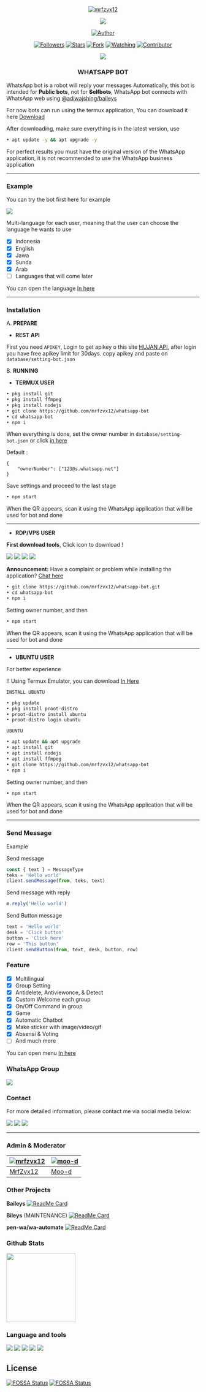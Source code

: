 <p align="center">
<a href="https://github.com/mrfzvx12"><img title="mrfzvx12" src="https://img.shields.io/badge/github-Mrfzvx12-orange.svg?style=social&logo=github"></a>
</p>
<p align="center">
<img src="https://gpvc.arturio.dev/mrfzvx12" />
<p/>
<p align="center">
<a href="https://github.com/mrfzvx12"><img title="Author" src="https://img.shields.io/badge/Whatsapp Bot-black?style=for-the-badge&logo=whatsApp"></a>
<p/>
<p align="center">
<a href="https://github.com/mrfzvx12/followers"><img title="Followers" src="https://img.shields.io/github/followers/mrfzvx12?label=Followers&style=social"></a>
<a href="https://github.com/mrfzvx12/whatsapp-bot/stargazers/"><img title="Stars" src="https://img.shields.io/github/stars/mrfzvx12/whatsapp-bot?&style=social"></a>
<a href="https://github.com/mrfzvx12/whatsapp-bot/network/members"><img title="Fork" src="https://img.shields.io/github/forks/mrfzvx12/whatsapp-bot?style=social"></a>
<a href="https://github.com/mrfzvx12/whatsapp-bot/watchers"><img title="Watching" src="https://img.shields.io/github/watchers/mrfzvx12/whatsapp-bot?label=Watching&style=social"></a>
<a href="https://github.com/mrfzvx12/whatsapp-bot/watchers"><img title="Contributor" src="https://img.shields.io/github/contributors/mrfzvx12/whatsapp-bot?logo=github&style=social"></a>
</p>
<p align="center">
<a href="https://github.com/mrfzvx12/whatsapp-bot"><img src="https://img.shields.io/github/repo-size/mrfzvx12/whatsapp-bot?label=Repo%20size&style=flat"></a>
</p>


<h3 align="center">WHATSAPP BOT</h3>

WhatsApp bot is a robot will reply your messages Automatically, this bot is intended for **Public bots**, not for **~~Selfbots~~**, WhatsApp bot connects with WhatsApp web using [@adiwajshing/baileys](https://github.com/adiwajshing/Baileys)

For now bots can run using the termux application, You can download it here [Download](https://play.google.com/store/apps/details?id=com.termux) 

After downloading, make sure everything is in the latest version, use 
```bash 
• apt update -y && apt upgrade -y
```
For perfect results you must have the original version of the WhatsApp application, it is not recommended to use the WhatsApp business application

***

### Example
You can try the bot first here for example

<a href="https://chat.whatsapp.com/B4xPY7Tb3QQDWkJmUjFEVo" target="blank"><img src="https://img.shields.io/badge/Whatsapp Bot-30302f?style=social&logo=whatsapp" /></a>

Multi-language for each user, meaning that the user can choose the language he wants to use

- [x] Indonesia
- [x] English
- [x] Jawa
- [x] Sunda
- [x] Arab
- [ ] Languages that will come later

You can open the language  [In here](https://github.com/mrfzvx12/whatsapp-bot/tree/main/language)
***

### Installation

A. **PREPARE**
- **REST API**

First you need `APIKEY`, Login to get apikey o this site [HUJAN API]("http://hujanapi.xyz/login"), after login you have free apikey limit for 30days. copy apikey and paste on `database/setting-bot.json`

B. **RUNNING**
- **TERMUX USER**

```bash
• pkg install git
• pkg install ffmpeg
• pkg install nodejs
• git clone https://github.com/mrfzvx12/whatsapp-bot
• cd whatsapp-bot
• npm i
```
When everything is done, set the owner number in ```database/setting-bot.json``` or click [in here](https://github.com/mrfzvx12/whatsapp-bot/blob/3c92f24ea3b01f9af3e736795c9ccea7d76279ea/database/setting-bot.json#L3)

Default :
```
{
	"ownerNumber": ["123@s.whatsapp.net"]
}
```
Save settings and proceed to the last stage
```bash
• npm start
```
When the QR appears, scan it using the WhatsApp application that will be used for bot
and done

***

- **RDP/VPS USER**
 
**First download tools**, Click icon to download !

<a href="https://git-scm.com/downloads"><img src="http://img.shields.io/badge/-Git-F1502F?style=flat&logo=git&logoColor=FFFFFF"></a>
<a href="https://nodejs.org/en/download"><img
src="https://img.shields.io/badge/-Node.js-3C873A?style=flat&logo=Node.js&logoColor=white"></a>
<a href="https://ffmpeg.org/download.html"><img src="http://img.shields.io/badge/-Ffmpeg-000000?style=flat&logo=ffmpeg&logoColor=green"></a>
<a href="https://notepad-plus-plus.org/downloads/v8.1.9"><img src="http://img.shields.io/badge/-Notepad++-orange?style=flat"></a>

**Announcement:**
Have a complaint or problem while installing the application? [Chat here](https://linktr.ee/HansAl1)

```bash
• git clone https://github.com/mrfzvx12/whatsapp-bot.git
• cd whatsapp-bot
• npm i
```
Setting owner number, and then
```bash
• npm start
```
When the QR appears, scan it using the WhatsApp application that will be used for bot
and done

***

- **UBUNTU USER**

For better experience

!! Using Termux Emulator, you can download [In Here](https://drive.google.com/file/d/1-1JM3nP98qozw45uhxnLCC4UQ95c08q5/view?usp=drivesdk)

`INSTALL UBUNTU`
```bash
• pkg update
• pkg install proot-distro
• proot-distro install ubuntu
• proot-distro login ubuntu
```
`UBUNTU`
```bash 
• apt update && apt upgrade
• apt install git
• apt install nodejs
• apt install ffmpeg
• git clone https://github.com/mrfzvx12/whatsapp-bot
• npm i
```
Setting owner number, and then
```bash
• npm start
```
When the QR appears, scan it using the WhatsApp application that will be used for bot
and done

***

### Send Message
Example

Send message
```javascript
const { text } = MessageType
teks = 'Hello world'
client.sendMessage(from, teks, text)
```

Send message with reply
```javascript
m.reply('Hello world')
```

Send Button message
```javascript
text = 'Hello world'
desk = 'Click button'
button = 'Click here'
row = 'This button'
client.sendButton(from, text, desk, button, row)
```

### Feature

- [x] Multilingual
- [x] Group Setting
- [x] Antidelete, Antiviewonce, & Detect
- [x] Custom Welcome each group
- [x] On/Off Command in group
- [x] Game
- [x] Automatic Chatbot
- [x] Make sticker with image/video/gif
- [x] Absensi & Voting
- [ ] And much more

You can open menu [In here](https://github.com/mrfzvx12/whatsapp-bot/blob/main/functions/menu.js)

### WhatsApp Group

<p>
<a href="https://chat.whatsapp.com/B4xPY7Tb3QQDWkJmUjFEVo" target="blank"><img src="https://img.shields.io/badge/WhatsApp Bot Group-30302f?style=social&logo=whatsapp" /></a>
</p>

### Contact
For more detailed information, please contact me via social media below:

<p>
<a href="http://wa.me/6282223014661" target="blank"><img src="https://img.shields.io/badge/Whatsapp-30302f?style=social&logo=whatsapp" /></a>
<a href="http://www.instagram.com/mrf.zvx/" target="blank"><img src="https://img.shields.io/badge/Instagram-30302f?style=social&logo=instagram" /></a>
<a href="https://www.facebook.com/profile.php?id=100028409167054" target="blank"><img src="https://img.shields.io/badge/Facebook-30302f?style=social&logo=facebook" /></a>
</p>

***


### Admin & Moderator
[![mrfzvx12](https://github.com/mrfzvx12.png?size=100)](https://github.com/mrfzvx12) | [![moo-d](https://github.com/moo-d.png?size=100)](https://github.com/moo-d) 
----|----
[MrfZvx12](https://github.com/mrfzvx12) | [Moo-d](https://github.com/moo-d)


### Other Projects

**Baileys**
[![ReadMe Card](https://github-readme-stats.vercel.app/api/pin/?username=moo-d&repo=termux-whatsapp-bot&theme=buefy)](https://github.com/moo-d/termux-whatsapp-bot)

**Bileys** (MAINTENANCE)
[![ReadMe Card](https://github-readme-stats.vercel.app/api/pin/?username=cxd9-teams&repo=cxd9-bot&theme=buefy)](https://github.com/moo-d/termux-whatsapp-bot)

**pen-wa/wa-automate**
[![ReadMe Card](https://github-readme-stats.vercel.app/api/pin/?username=moo-d&repo=senkobot&theme=buefy)](https://github.com/moo-d/termux-whatsapp-bot)

### Github Stats
<img height="180em" src="https://github-readme-stats.vercel.app/api?username=mrfzvx12&show_icons=true&hide_border=true&&count_private=true&include_all_commits=true" />


### Language and tools
<a href="https://github.com/mrfzvx12"><img src="https://img.shields.io/badge/-JavaScript-eed718?style=flat&logo=javascript&logoColor=ffffff"></a>
<a href="https://github.com/mrfzvx12"><img
src="https://img.shields.io/badge/-Node.js-3C873A?style=flat&logo=Node.js&logoColor=white"></a>
<a href="https://github.com/mrfzvx12"><img src="http://img.shields.io/badge/-Git-F1502F?style=flat&logo=git&logoColor=FFFFFF"></a>
<a href="https://github.com/mrfzvx12"><img src="http://img.shields.io/badge/-Github-000000?style=flat&logo=github&logoColor=FFFFFF"></a>
<a href="https://github.com/mrfzvx12"><img src="http://img.shields.io/badge/-Ffmpeg-000000?style=flat&logo=ffmpeg&logoColor=FFFFFF"></a>

## License
[![FOSSA Status](https://app.fossa.com/api/projects/git%2Bgithub.com%2Fmrfzvx12%2Fwhatsapp-bot.svg?type=small)](https://app.fossa.com/projects/git%2Bgithub.com%2Fmrfzvx12%2Fwhatsapp-bot?ref=badge_small)
[![FOSSA Status](https://app.fossa.com/api/projects/git%2Bgithub.com%2Fmrfzvx12%2Fwhatsapp-bot.svg?type=large)](https://app.fossa.com/projects/git%2Bgithub.com%2Fmrfzvx12%2Fwhatsapp-bot?ref=badge_large)
